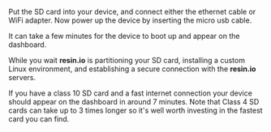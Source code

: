 Put the SD card into your device, and connect either the ethernet cable or WiFi adapter. Now power up the device by inserting the micro usb cable.

It can take a few minutes for the device to boot up and appear on the dashboard.

<!-- TODO: get insert gif for hummingboard -->
<!-- ![insert SD](/img/BBB/sd_card_BBB.jpg) -->

While you wait **resin.io** is partitioning your SD card, installing a custom Linux environment, and establishing a secure connection with the **resin.io** servers.

If you have a class 10 SD card and a fast internet connection your device should appear on the dashboard in around 7 minutes. Note that Class 4 SD cards can take up to 3 times longer so it's well worth investing in the fastest card you
can find.
